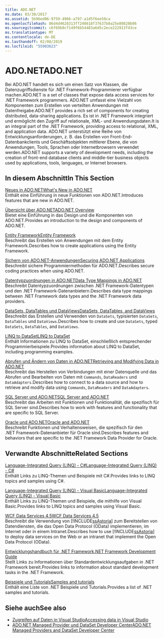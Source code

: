 ```yaml
---
title: ADO.NET
ms.date: 03/30/2017
ms.assetid: 5b96ed06-9759-4966-a797-a1d5f6ee50ca
ms.openlocfilehash: 86d4d4628313ff248618f37637b0a25e80820b06
ms.sourcegitcommit: c6f69b0cf149f6b54483a6d5c2ece222913f43ce
ms.translationtype: MT
ms.contentlocale: de-DE
ms.lasthandoff: 02/08/2019
ms.locfileid: "55903623"
---
```

# <a name="adonet"></a><span data-ttu-id="81f1e-102">ADO.NET</span><span class="sxs-lookup"><span data-stu-id="81f1e-102">ADO.NET</span></span>
<span data-ttu-id="81f1e-103">Bei ADO.NET handelt es sich um einen Satz von Klassen, die Datenzugriffsdienste für .NET Framework-Programmierer verfügbar machen.</span><span class="sxs-lookup"><span data-stu-id="81f1e-103">ADO.NET is a set of classes that expose data access services for .NET Framework programmers.</span></span> <span data-ttu-id="81f1e-104">ADO.NET umfasst eine Vielzahl von Komponenten zum Erstellen von verteilten Anwendungen mit Datenfreigabe.</span><span class="sxs-lookup"><span data-stu-id="81f1e-104">ADO.NET provides a rich set of components for creating distributed, data-sharing applications.</span></span> <span data-ttu-id="81f1e-105">Es ist in .NET Framework integriert und ermöglicht den Zugriff auf relationale, XML- und Anwendungsdaten.</span><span class="sxs-lookup"><span data-stu-id="81f1e-105">It is an integral part of the .NET Framework, providing access to relational, XML, and application data.</span></span> <span data-ttu-id="81f1e-106">ADO.NET unterstützt eine Reihe von Entwicklungsanforderungen, z. B. das Erstellen von Front-End-Datenbankclients und Geschäftsobjekten mittlerer Ebene, die von Anwendungen, Tools, Sprachen oder Internetbrowsern verwendet werden.</span><span class="sxs-lookup"><span data-stu-id="81f1e-106">ADO.NET supports a variety of development needs, including the creation of front-end database clients and middle-tier business objects used by applications, tools, languages, or Internet browsers.</span></span>  
  
## <a name="in-this-section"></a><span data-ttu-id="81f1e-107">In diesem Abschnitt</span><span class="sxs-lookup"><span data-stu-id="81f1e-107">In This Section</span></span>  
 [<span data-ttu-id="81f1e-108">Neues in ADO.NET</span><span class="sxs-lookup"><span data-stu-id="81f1e-108">What's New in ADO.NET</span></span>](../../../../docs/framework/data/adonet/whats-new.md)  
 <span data-ttu-id="81f1e-109">Enthält eine Einführung in neue Funktionen von ADO.NET.</span><span class="sxs-lookup"><span data-stu-id="81f1e-109">Introduces features that are new in ADO.NET.</span></span>  
  
 [<span data-ttu-id="81f1e-110">Übersicht über ADO.NET</span><span class="sxs-lookup"><span data-stu-id="81f1e-110">ADO.NET Overview</span></span>](../../../../docs/framework/data/adonet/ado-net-overview.md)  
 <span data-ttu-id="81f1e-111">Bietet eine Einführung in das Design und die Komponenten von ADO.NET.</span><span class="sxs-lookup"><span data-stu-id="81f1e-111">Provides an introduction to the design and components of ADO.NET.</span></span>  
  
 [<span data-ttu-id="81f1e-112">Entity Framework</span><span class="sxs-lookup"><span data-stu-id="81f1e-112">Entity Framework</span></span>](https://go.microsoft.com/fwlink/?LinkID=213876)  
 <span data-ttu-id="81f1e-113">Beschreibt das Erstellen von Anwendungen mit dem Entity Framework.</span><span class="sxs-lookup"><span data-stu-id="81f1e-113">Describes how to create applications using the Entity Framework.</span></span>  
  
 [<span data-ttu-id="81f1e-114">Sichern von ADO.NET-Anwendungen</span><span class="sxs-lookup"><span data-stu-id="81f1e-114">Securing ADO.NET Applications</span></span>](../../../../docs/framework/data/adonet/securing-ado-net-applications.md)  
 <span data-ttu-id="81f1e-115">Beschreibt sichere Programmiermethoden für ADO.NET.</span><span class="sxs-lookup"><span data-stu-id="81f1e-115">Describes secure coding practices when using ADO.NET.</span></span>  
  
 [<span data-ttu-id="81f1e-116">Datentypzuordnungen in ADO.NET</span><span class="sxs-lookup"><span data-stu-id="81f1e-116">Data Type Mappings in ADO.NET</span></span>](../../../../docs/framework/data/adonet/data-type-mappings-in-ado-net.md)  
 <span data-ttu-id="81f1e-117">Beschreibt Datentypzuordnungen zwischen .NET Framework-Datentypen und den .NET Framework-Datenanbietern.</span><span class="sxs-lookup"><span data-stu-id="81f1e-117">Describes data type mappings between .NET Framework data types and the .NET Framework data providers.</span></span>  
  
 [<span data-ttu-id="81f1e-118">DataSets, DataTables und DataViews</span><span class="sxs-lookup"><span data-stu-id="81f1e-118">DataSets, DataTables, and DataViews</span></span>](../../../../docs/framework/data/adonet/dataset-datatable-dataview/index.md)  
 <span data-ttu-id="81f1e-119">Beschreibt das Erstellen und Verwenden von `DataSets`, typisierten `DataSets`, `DataTables` und `DataViews`.</span><span class="sxs-lookup"><span data-stu-id="81f1e-119">Describes how to create and use `DataSets`, typed `DataSets`, `DataTables`, and `DataViews`.</span></span>  
  
 [<span data-ttu-id="81f1e-120">LINQ to DataSet</span><span class="sxs-lookup"><span data-stu-id="81f1e-120">LINQ to DataSet</span></span>](../../../../docs/framework/data/adonet/linq-to-dataset.md)  
 <span data-ttu-id="81f1e-121">Enthält Informationen zu LINQ to DataSet, einschließlich entsprechender Programmierbeispiele.</span><span class="sxs-lookup"><span data-stu-id="81f1e-121">Provides information about LINQ to DataSet, including programming examples.</span></span>  
  
 [<span data-ttu-id="81f1e-122">Abrufen und Ändern von Daten in ADO.NET</span><span class="sxs-lookup"><span data-stu-id="81f1e-122">Retrieving and Modifying Data in ADO.NET</span></span>](../../../../docs/framework/data/adonet/retrieving-and-modifying-data.md)  
 <span data-ttu-id="81f1e-123">Beschreibt das Herstellen von Verbindungen mit einer Datenquelle und das Abrufen und Bearbeiten von Daten mit `Commands`, `DataReaders` und `DataAdapters`.</span><span class="sxs-lookup"><span data-stu-id="81f1e-123">Describes how to connect to a data source and how to retrieve and modify data using `Commands`, `DataReaders` and `DataAdapters`.</span></span>  
  
 [<span data-ttu-id="81f1e-124">SQL Server und ADO.NET</span><span class="sxs-lookup"><span data-stu-id="81f1e-124">SQL Server and ADO.NET</span></span>](../../../../docs/framework/data/adonet/sql/index.md)  
 <span data-ttu-id="81f1e-125">Beschreibt das Arbeiten mit Funktionen und Funktionalität, die spezifisch für SQL Server sind.</span><span class="sxs-lookup"><span data-stu-id="81f1e-125">Describes how to work with features and functionality that are specific to SQL Server.</span></span>  
  
 [<span data-ttu-id="81f1e-126">Oracle und ADO.NET</span><span class="sxs-lookup"><span data-stu-id="81f1e-126">Oracle and ADO.NET</span></span>](../../../../docs/framework/data/adonet/oracle-and-adonet.md)  
 <span data-ttu-id="81f1e-127">Beschreibt Funktionen und Verhaltensweisen, die spezifisch für den .NET Framework-Datenanbieter für Oracle sind.</span><span class="sxs-lookup"><span data-stu-id="81f1e-127">Describes features and behaviors that are specific to the .NET Framework Data Provider for Oracle.</span></span>  
  
## <a name="related-sections"></a><span data-ttu-id="81f1e-128">Verwandte Abschnitte</span><span class="sxs-lookup"><span data-stu-id="81f1e-128">Related Sections</span></span>  
 [<span data-ttu-id="81f1e-129">Language-Integrated Query (LINQ) - C#</span><span class="sxs-lookup"><span data-stu-id="81f1e-129">Language-Integrated Query (LINQ) - C#</span></span>](../../../csharp/programming-guide/concepts/linq/index.md)  
 <span data-ttu-id="81f1e-130">Enthält Links zu LINQ-Themen und Beispiele mit C#.</span><span class="sxs-lookup"><span data-stu-id="81f1e-130">Provides links to LINQ topics and samples using C#.</span></span>  
  
 [<span data-ttu-id="81f1e-131">Language-Integrated Query (LINQ) - Visual Basic</span><span class="sxs-lookup"><span data-stu-id="81f1e-131">Language-Integrated Query (LINQ) - Visual Basic</span></span>](../../../visual-basic/programming-guide/concepts/linq/index.md)  
 <span data-ttu-id="81f1e-132">Enthält Links zu LINQ-Themen und Beispiele, die mithilfe von Visual Basic.</span><span class="sxs-lookup"><span data-stu-id="81f1e-132">Provides links to LINQ topics and samples using Visual Basic.</span></span>  
  
 [<span data-ttu-id="81f1e-133">WCF Data Services 4.5</span><span class="sxs-lookup"><span data-stu-id="81f1e-133">WCF Data Services 4.5</span></span>](../../../../docs/framework/data/wcf/index.md)  
 <span data-ttu-id="81f1e-134">Beschreibt die Verwendung von [!INCLUDE[ssAstoria](../../../../includes/ssastoria-md.md)] zum Bereitstellen von Datendiensten, die das Open Data Protocol (OData) implementieren, im Internet oder in einem Intranet.</span><span class="sxs-lookup"><span data-stu-id="81f1e-134">Describes how to use [!INCLUDE[ssAstoria](../../../../includes/ssastoria-md.md)] to deploy data services on the Web or an intranet that implement the Open Data Protocol (OData).</span></span>  
  
 [<span data-ttu-id="81f1e-135">Entwicklungshandbuch für .NET Framework</span><span class="sxs-lookup"><span data-stu-id="81f1e-135">.NET Framework Development Guide</span></span>](../../development-guide.md)  
 <span data-ttu-id="81f1e-136">Stellt Links zu Informationen über Standardentwicklungsaufgaben in .NET Framework bereit.</span><span class="sxs-lookup"><span data-stu-id="81f1e-136">Provides links to information about standard development tasks in the .NET Framework.</span></span>  
  
 [<span data-ttu-id="81f1e-137">Beispiele und Tutorials</span><span class="sxs-lookup"><span data-stu-id="81f1e-137">Samples and tutorials</span></span>](../../../samples-and-tutorials/index.md)  
 <span data-ttu-id="81f1e-138">Enthält eine Liste von .NET Beispiele und Tutorials.</span><span class="sxs-lookup"><span data-stu-id="81f1e-138">Provides a list of .NET samples and tutorials.</span></span>
  
## <a name="see-also"></a><span data-ttu-id="81f1e-139">Siehe auch</span><span class="sxs-lookup"><span data-stu-id="81f1e-139">See also</span></span>
- [<span data-ttu-id="81f1e-140">Zugreifen auf Daten in Visual Studio</span><span class="sxs-lookup"><span data-stu-id="81f1e-140">Accessing data in Visual Studio</span></span>](/visualstudio/data-tools/accessing-data-in-visual-studio)
- [<span data-ttu-id="81f1e-141">ADO.NET Managed Provider und DataSet Developer Center</span><span class="sxs-lookup"><span data-stu-id="81f1e-141">ADO.NET Managed Providers and DataSet Developer Center</span></span>](https://go.microsoft.com/fwlink/?LinkId=217917)
